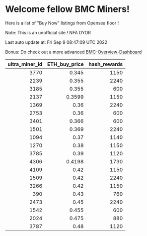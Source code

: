 # Welcome fellow BMC Miners!
Here is a list of "Buy Now" listings from Opensea floor !

Note: This is an unofficial site ! NFA DYOR

Last auto update at: Fri Sep  9 08:47:09 UTC 2022

Bonus: Do check out a more advanced [BMC-Overview-Dashboard](https://dune.com/defifunk/BMC-Overview-Dashboard)


|   ultra_miner_id |   ETH_buy_price |   hash_rewards |
|-----------------:|----------------:|---------------:|
|             3770 |          0.345  |           1150 |
|             2239 |          0.355  |           2240 |
|             3185 |          0.355  |            600 |
|             2137 |          0.3599 |           1150 |
|             1369 |          0.36   |           2240 |
|             2753 |          0.36   |            600 |
|             3401 |          0.366  |            600 |
|             1501 |          0.369  |           2240 |
|             1094 |          0.37   |           1140 |
|             1270 |          0.38   |           1150 |
|             3785 |          0.39   |           1120 |
|             4306 |          0.4198 |           1730 |
|             4109 |          0.42   |           1150 |
|             1509 |          0.42   |           2240 |
|             3266 |          0.42   |           1150 |
|              390 |          0.43   |            760 |
|             2473 |          0.45   |           2240 |
|             1542 |          0.455  |            600 |
|             2024 |          0.475  |            880 |
|             3787 |          0.48   |           1120 |